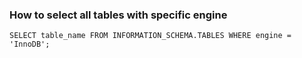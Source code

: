 ### How to select all tables with specific engine

`SELECT table_name FROM INFORMATION_SCHEMA.TABLES WHERE engine = 'InnoDB';`